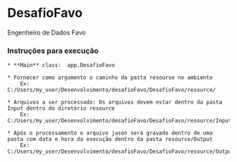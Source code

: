 # DesafioFavo
Engenheiro de Dados Favo


### Instruções para execução  ###
        
    * **Main** class:  app.DesafioFavo
    
    * Fornecer como argumento o caminho da pasta resourse no ambiente    
        Ex: C:/Users/my_user/Desenvolvimento/desafioFavo/DesafioFavo/resource/
        
    * Arquivos a ser processado: Os arquivos devem estar dentro da pasta Input dentro do diretório resource  
        Ex: C:/Users/my_user/Desenvolvimento/desafioFavo/DesafioFavo/resource/Input/
        
    * Após o processamento o arquivo jason será gravado dentro de uma pasta com data e hora da execução dentro da pasta resource/Output   
        Ex: C:/Users/my_user/Desenvolvimento/desafioFavo/DesafioFavo/resource/Output/ 

  
